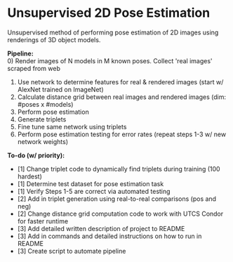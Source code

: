 # Unsupervised 2D Pose Estimation

Unsupervised method of performing pose estimation of 2D images using renderings of 3D object models.

**Pipeline:**  
  0) Render images of N models in M known poses. Collect 'real images' scraped from web
  1) Use network to determine features for real & rendered images (start w/ AlexNet trained on ImageNet)
  2) Calculate distance grid between real images and rendered images (dim: #poses x #models)
  3) Perform pose estimation 
  4) Generate triplets 
  5) Fine tune same network using triplets
  6) Perform pose estimation testing for error rates (repeat steps 1-3 w/ new network weights)

**To-do (w/ priority):**  
  * [1] Change triplet code to dynamically find triplets during training (100 hardest)
  * [1] Determine test dataset for pose estimation task  
  * [1] Verify Steps 1-5 are correct via automated testing
  * [2] Add in triplet generation using real-to-real comparisons (pos and neg)
  * [2] Change distance grid computation code to work with UTCS Condor for faster runtime
  * [3] Add detailed written description of project to README
  * [3] Add in commands and detailed instructions on how to run in README
  * [3] Create script to automate pipeline  
